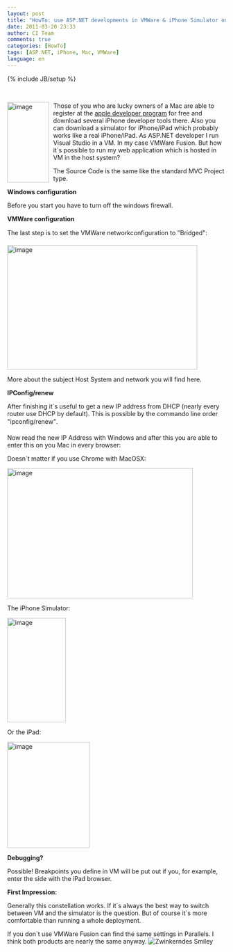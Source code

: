 ```yaml
---
layout: post
title: "HowTo: use ASP.NET developments in VMWare & iPhone Simulator on a Mac"
date: 2011-03-20 23:33
author: CI Team
comments: true
categories: [HowTo]
tags: [ASP.NET, iPhone, Mac, VMWare]
language: en
---
```

{% include JB/setup %}
<p>&#160;</p>  <p><a href="{{BASE_PATH}}/assets/wp-images-en/image143.png"><img style="background-image: none; border-bottom: 0px; border-left: 0px; margin: 0px 10px 0px 0px; padding-left: 0px; padding-right: 0px; display: inline; float: left; border-top: 0px; border-right: 0px; padding-top: 0px" title="image" border="0" alt="image" align="left" src="{{BASE_PATH}}/assets/wp-images-en/image_thumb51.png" width="96" height="185" /></a>Those of you who are lucky owners of a Mac are able to register at the <a href="http://developer.apple.com/">apple developer program</a> for free and download several iPhone developer tools there. Also you can download a simulator for iPhone/iPad which probably works like a real iPhone/iPad. As ASP.NET developer I run Visual Studio in a VM. In my case VMWare Fusion. But how it´s possible to run my web application which is hosted in VM in the host system? <b></b></p>  <p><b></b></p>  <p>The Source Code is the same like the standard MVC Project type. </p>  <!--more-->  <p><b>Windows configuration </b></p>  <p>Before you start you have to turn off the windows firewall.</p>  <p><b>VMWare configuration </b></p>  <p>The last step is to set the VMWare networkconfiguration to "Bridged":</p>  <p><img style="background-image: none; border-bottom: 0px; border-left: 0px; padding-left: 0px; padding-right: 0px; border-top: 0px; border-right: 0px; padding-top: 0px" title="image" border="0" alt="image" src="{{BASE_PATH}}/assets/wp-images-de/image_thumb142.png" width="438" height="286" /></p>  <p>More about the subject Host System and network you will find here.</p>  <p><b>IPConfig/renew</b></p>  <p>After finishing it´s useful to get a new IP address from DHCP (nearly every router use DHCP by default). This is possible by the commando line order "ipconfig/renew". </p>  <p>Now read the new IP Address with Windows and after this you are able to enter this on you Mac in every browser:</p>  <p>Doesn´t matter if you use Chrome with MacOSX:</p>  <p><img style="background-image: none; border-bottom: 0px; border-left: 0px; padding-left: 0px; padding-right: 0px; border-top: 0px; border-right: 0px; padding-top: 0px" title="image" border="0" alt="image" src="{{BASE_PATH}}/assets/wp-images-de/image_thumb143.png" width="428" height="299" /></p>  <p>The iPhone Simulator:</p>  <p><a href="{{BASE_PATH}}/assets/wp-images-en/image144.png"><img style="background-image: none; border-bottom: 0px; border-left: 0px; padding-left: 0px; padding-right: 0px; display: inline; border-top: 0px; border-right: 0px; padding-top: 0px" title="image" border="0" alt="image" src="{{BASE_PATH}}/assets/wp-images-en/image_thumb52.png" width="135" height="240" /></a></p>  <p>Or the iPad:</p>  <p><img style="background-image: none; border-bottom: 0px; border-left: 0px; padding-left: 0px; padding-right: 0px; border-top: 0px; border-right: 0px; padding-top: 0px" title="image" border="0" alt="image" src="{{BASE_PATH}}/assets/wp-images-de/image_thumb145.png" width="190" height="244" /></p>  <p><b></b></p>  <p><b>Debugging?</b></p>  <p>Possible! Breakpoints you define in VM will be put out if you, for example, enter the side with the iPad browser. </p>  <p><b>First Impression:</b></p>  <p>Generally this constellation works. If it´s always the best way to switch between VM and the simulator is the question. But of course it´s more comfortable than running a whole deployment. </p>  <p>If you don´t use VMWare Fusion can find the same settings in Parallels. I think both products are nearly the same anyway. <img style="border-bottom-style: none; border-right-style: none; border-top-style: none; border-left-style: none" class="wlEmoticon wlEmoticon-winkingsmile" alt="Zwinkerndes Smiley" src="{{BASE_PATH}}/assets/wp-images-en/wlEmoticon-winkingsmile16.png" /></p>
